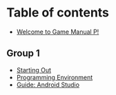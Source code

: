 # Table of contents

* [Welcome to Game Manual P!](README.md)

## Group 1

* [Starting Out](group-1/starting-out.md)
* [Programming Environment](group-1/programming-environment.md)
* [Guide: Android Studio](group-1/guide-android-studio.md)
